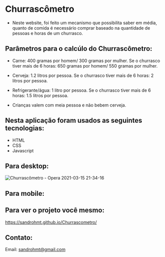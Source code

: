 # Churrascômetro

- Neste website, foi feito um mecanismo que possibilita saber em média, quanto de comida é necessário comprar baseado na quantidade de pessoas e horas de um churrasco.

## Parâmetros para o calcúlo do Churrascômetro:

- Carne: 400 gramas por homem/ 300 gramas por mulher. Se o churrasco tiver mais de 6 horas: 650 gramas por homem/ 550 gramas por mulher.

- Cerveja: 1.2 litros por pessoa. Se o churrasco tiver mais de 6 horas: 2 litros por pessoa.

- Refrigerante/água: 1 litro por pessoa. Se o churrasco tiver mais de 6 horas: 1.5 litros por pessoa.

- Crianças valem com meia pessoa e não bebem cerveja.

## Nesta aplicação foram usados as seguintes tecnologias:

- HTML
- CSS
- Javascript

## Para desktop:

![Churrascômetro - Opera 2021-03-15 21-34-16](https://user-images.githubusercontent.com/78877045/111239284-9b021580-85d7-11eb-974e-1e95b7f6b5d1.gif)

## Para mobile:

## Para ver o projeto você mesmo: 

https://sandrohmt.github.io/Churrascometro/

## Contato:

Email: sandrohmt@gmail.com
